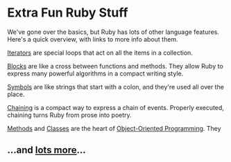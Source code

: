 <!-- next_step "next_steps" -->

# Extra Fun Ruby Stuff

We've gone over the basics, but Ruby has lots of other language features. Here's a quick overview, with links to more info about them.

[Iterators](http://codelikethis.com/lessons/ruby_blocks/iterators) are special loops that act on all the items in a collection.

[Blocks](http://codelikethis.com/lessons/ruby_blocks) are like a cross between functions and methods. They allow Ruby to express many powerful algorithms in a compact writing style.

[Symbols](http://codelikethis.com/lessons/ruby_basics/symbols) are like strings that start with a colon, and they're used all over the place.

[Chaining](http://codelikethis.com/lessons/ruby_basics/chaining) is a compact way to express a chain of events. Properly executed, chaining turns Ruby from prose into poetry.

[Methods](http://codelikethis.com/lessons/ruby_objects/objects#behavior) and [Classes](http://codelikethis.com/lessons/ruby_objects/classes) are the heart of [Object-Oriented Programming](https://en.wikipedia.org/wiki/Object-oriented_programming). They

## ...and [lots more](http://codelikethis.com/lessons)...
